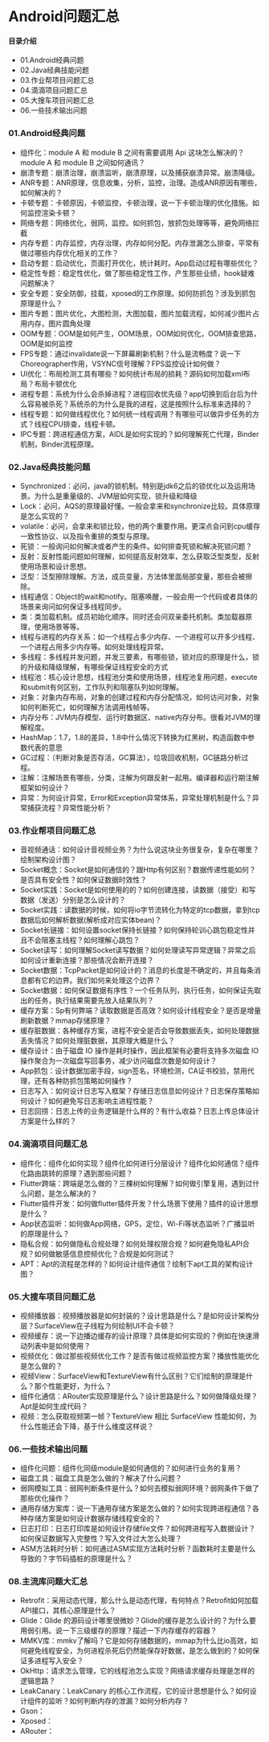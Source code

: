 # Android问题汇总
#### 目录介绍
- 01.Android经典问题
- 02.Java经典技能问题
- 03.作业帮项目问题汇总
- 04.滴滴项目问题汇总
- 05.大搜车项目问题汇总
- 06.一些技术输出问题




### 01.Android经典问题
- 组件化：module A 和 module B 之间有需要调用 Api 这块怎么解决的？module A 和 module B 之间如何通讯？
- 崩溃专题：崩溃治理，崩溃监听，崩溃原理，以及捕获崩溃异常。崩溃降级。
- ANR专题：ANR原理，信息收集，分析，监控，治理。造成ANR原因有哪些，如何解决的？
- 卡顿专题：卡顿原因，卡顿监控，卡顿治理，说一下卡顿治理的优化措施。如何监控渲染卡顿？
- 网络专题：网络优化，弱网，监控。如何抓包，放抓包处理等等，避免网络拦截
- 内存专题：内存监控，内存治理，内存如何分配。内存泄漏怎么排查，平常有做过哪些内存优化相关的工作？
- 启动专题：启动优化，页面打开优化，统计耗时。App启动过程有哪些优化？
- 稳定性专题：稳定性优化，做了那些稳定性工作，产生那些业绩，hook疑难问题解决？
- 安全专题：安全防御，挂载，xposed的工作原理。如何防抓包？涉及到抓包原理是什么？
- 图片专题：图片优化，大图检测，大图加载，图片加载流程，如何减少图片占用内存，图片圆角处理
- OOM专题：OOM是如何产生，OOM场景，OOM如何优化，OOM排查思路，OOM是如何监控
- FPS专题：通过invalidate说一下屏幕刷新机制？什么是流畅度？说一下Choreographer作用，VSYNC信号理解？FPS监控设计如何做？
- UI优化：布局检测工具有哪些？如何统计布局的损耗？源码如何加载xml布局？布局卡顿优化
- 进程专题：系统为什么会杀掉进程？进程回收优先级？app切换到后台后为什么容易被杀死？系统杀的为什么是我的进程，这是按照什么标准来选择的？
- 线程专题：如何做线程优化？如何统一线程调用？有哪些可以做异步任务的方式？线程CPU排查，线程卡顿。
- IPC专题：跨进程通信方案，AIDL是如何实现的？如何理解死亡代理，Binder机制，Binder流程原理。



### 02.Java经典技能问题
- Synchronized：必问，java的锁机制。特别是jdk6之后的锁优化以及运用场景。为什么是重量级的、JVM层如何实现，锁升级和降级
- Lock：必问，AQS的原理最好懂。一般会拿来和synchronize比较。具体原理是怎么实现的？
- volatile：必问，会拿来和锁比较，他的两个重要作用。更深点会问到cpu缓存一致性协议、以及指令重排的类型与原理。
- 死锁：一般询问如何解决或者产生的条件。如何排查死锁和解决死锁问题？
- 反射：反射性能问题如何理解，如何提高反射效率，怎么获取泛型类型，反射使用场景和设计思想。
- 泛型：泛型擦除理解。方法，成员变量，方法体里面局部变量，那些会被擦除。
- 线程通信：Object的wait和notify。阻塞唤醒，一般会用一个代码或者具体的场景来询问如何保证多线程同步。
- 类：类加载机制。成员初始化顺序。同时还会问双亲委托机制。类加载器原理，使用场景等等。
- 线程与进程的内存关系：如一个线程占多少内存、一个进程可以开多少线程、一个进程占用多少内存等。如何处理线程异常。
- 多线程：多线程并发问题，并发三要素，有哪些锁，锁对应的原理是什么，锁的升级和降级理解，有哪些保证线程安全的方式
- 线程池：核心设计思想，线程池分类和使用场景，线程池复用问题，execute和submit有何区别，工作队列和阻塞队列如何理解。
- 对象：对象内存布局，对象的创建过程和内存分配情况，如何访问对象，对象如何判断死亡，如何理解方法调用栈帧等。
- 内存分布：JVM内存模型、运行时数据区、native内存分布。很看对JVM的理解程度。
- HashMap：1.7，1.8的差异，1.8中什么情况下转换为红黑树，构造函数中参数代表的意思
- GC过程：（判断对象是否存活，GC算法），垃圾回收机制，GC链路分析过程。
- 注解：注解场景有哪些，分类，注解为何跟反射一起用。编译器和运行期注解框架如何设计？
- 异常：为何设计异常，Error和Exception异常体系，异常处理机制是什么？异常捕获流程？异常性能分析？



### 03.作业帮项目问题汇总
- 音视频通话：如何设计音视频业务？为什么说这块业务很复杂，复杂在哪里？绘制架构设计图？
- Socket概念：Socket是如何通信的？跟Http有何区别？数据传递性能如何？是否具有安全性？如何保证数据时效性？
- Socket实践：Socket是如何使用的的？如何创建连接，读数据（接受）和写数据（发送）分别是怎么设计的？
- Socket实践：读数据的时候，如何将io字节流转化为特定的tcp数据，拿到tcp数据后如何解析数据(解析成对应实体bean)？
- Socket长链接：如何设置socket保持长链接？如何保持轮训心跳包稳定性并且不会阻塞主线程？如何理解心跳包？
- Socket读写：如何理解Socket读写数据？如何处理读写异常逻辑？异常之后如何设计重新连接？那些情况会断开连接？
- Socket数据：TcpPacket是如何设计的？消息的长度是不确定的，并且每条消息都有它的边界。我们如何来处理这个边界？
- Socket数据：如何保证数据有序性？一个任务队列，执行任务，如何保证先取出的任务，执行结果需要先放入结果队列？
- 缓存方案：Sp有何弊端？读取数据是否高效？如何设计线程安全？是否是增量刷新数据？mmap存储原理？
- 缓存脏数据：各种缓存方案，进程不安全是否会导致数据丢失，如何处理数据丢失情况？如何处理脏数据，其原理大概是什么？
- 缓存设计：由于磁盘 IO 操作是耗时操作，因此框架有必要将支持多次磁盘 IO 操作聚合为一次磁盘写回事务，减少访问磁盘次数是如何设计？
- App抓包：设计数据加密手段，sign签名，环境检测，CA证书校验，禁用代理，还有各种防抓包策略如何操作？
- 日志写入：如何设计日志写入框架？存储日志信息如何设计？日志保存策略如何设计？如何避免写日志影响主进程性能？
- 日志回捞：日志上传的业务逻辑是什么样的？有什么收益？日志上传总体设计方案是什么样的？



### 04.滴滴项目问题汇总
- 组件化：组件化如何实现？组件化如何进行分层设计？组件化如何通信？组件化路由跳转的原理？遇到那些问题？
- Flutter跨端：跨端是怎么做的？三棵树如何理解？如何做引擎复用，遇到过什么问题，是怎么解决的？
- Flutter插件开发：如何做flutter插件开发？什么场景下使用？插件的设计思想是什么？
- App状态监听：如何做App网络，GPS，定位，Wi-Fi等状态监听？广播监听的原理是什么？
- 隐私合规：如何做隐私合规处理？如何处理权限合规？如何避免隐私API合规？如何做敏感信息控频优化？合规是如何测试？
- APT：Apt的流程是怎样的？如何设计组件通信？绘制下apt工具的架构设计图？



### 05.大搜车项目问题汇总
- 视频播放器：视频播放器是如何封装的？设计思路是什么？是如何设计架构分层？SurfaceView在子线程为何绘制UI不会卡顿？
- 视频缓存：说一下边播边缓存的设计原理？具体是如何实现的？例如在快速滑动列表中是如何使用？
- 视频优化：做过那些视频优化工作？是否有做过视频监控方案？播放性能优化是怎么做的？
- 视频View：SurfaceView和TextureView有什么区别？它们绘制的原理是什么？那个性能更好，为什么？
- 组件化通信：ARouter实现原理是什么？设计思路是什么？如何做降级处理？Apt是如何生成代码？
- 视频：怎么获取视频第一帧？TextureView 相比 SurfaceView 性能如何，为什么性能还会下降，基于什么维度这样说？




### 06.一些技术输出问题
- 组件化问题：组件化同级module是如何通信的？如何进行业务的复用？
- 磁盘工具：磁盘工具是怎么做的？解决了什么问题？
- 弱网模拟工具：弱网判断条件是什么？如何去模拟弱网环境？弱网条件下做了那些优化操作？
- 通用存储方案库：说一下通用存储方案是怎么做的？如何实现跨进程通信？各种存储方案是如何设计数据存储线程安全的？
- 日志打印：日志打印库是如何设计存储file文件？如何跨进程写入数据设计？如何保证数据写入完整性？写入文件过大怎么处理？
- ASM方法耗时分析：如何通过ASM实现方法耗时分析？函数耗时主要是什么导致的？字节码插桩的原理是什么？



### 08.主流库问题大汇总
- Retrofit：采用动态代理，那么什么是动态代理，有何特点？Retrofit如何加载API接口，其核心原理是什么？
- Glide：Glide 的源码设计哪里很微妙？Glide的缓存是怎么设计的？为什么要用弱引用。说一下三级缓存的原理？描述一下内存缓存的容器？
- MMKV库：mmkv了解吗？它是如何存储数据的，mmap为什么比io高效，如何避免线程安全，为何进程杀死后仍然能保存好数据，是怎么做到的？如何保证多进程写入安全？
- OkHttp：请求怎么管理，它的线程池怎么实现？网络请求缓存处理是怎样的逻辑思路？
- LeakCanary：LeakCanary 的核心工作流程，它的设计思想是什么？如何设计组件的监听？如何判断内存的泄漏？如何分析内存？
- Gson：
- Xposed：
- ARouter：


